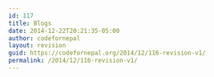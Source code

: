 ```yaml
---
id: 117
title: Blogs
date: 2014-12-22T20:21:35-05:00
author: codefornepal
layout: revision
guid: https://codefornepal.org/2014/12/116-revision-v1/
permalink: /2014/12/116-revision-v1/
---
```


